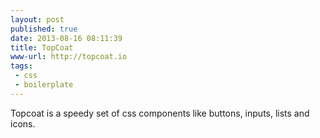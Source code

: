```yaml
---
layout: post
published: true
date: 2013-08-16 08:11:39
title: TopCoat
www-url: http://topcoat.io
tags: 
 - css
 - boilerplate
---
```


Topcoat is a speedy set of css components like buttons, inputs, lists and icons.